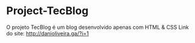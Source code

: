 # Project-TecBlog
O projeto TecBlog é um blog desenvolvido apenas com HTML &amp; CSS
Link do site: http://danioliveira.ga/?i=1

